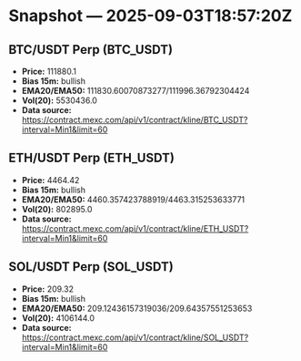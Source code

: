 # Snapshot — 2025-09-03T18:57:20Z

## BTC/USDT Perp (BTC_USDT)
- **Price:** 111880.1
- **Bias 15m:** bullish
- **EMA20/EMA50:** 111830.60070873277/111996.36792304424
- **Vol(20):** 5530436.0
- **Data source:** https://contract.mexc.com/api/v1/contract/kline/BTC_USDT?interval=Min1&limit=60

## ETH/USDT Perp (ETH_USDT)
- **Price:** 4464.42
- **Bias 15m:** bullish
- **EMA20/EMA50:** 4460.357423788919/4463.315253633771
- **Vol(20):** 802895.0
- **Data source:** https://contract.mexc.com/api/v1/contract/kline/ETH_USDT?interval=Min1&limit=60

## SOL/USDT Perp (SOL_USDT)
- **Price:** 209.32
- **Bias 15m:** bullish
- **EMA20/EMA50:** 209.12436157319036/209.64357551253653
- **Vol(20):** 4106144.0
- **Data source:** https://contract.mexc.com/api/v1/contract/kline/SOL_USDT?interval=Min1&limit=60

